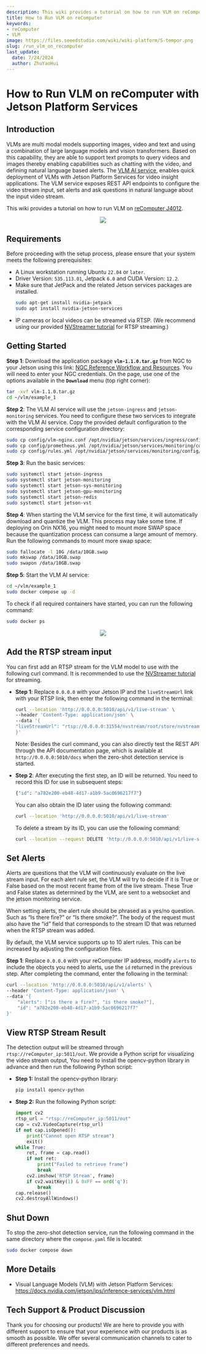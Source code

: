 ```yaml
---
description: This wiki provides a tutorial on how to run VLM on reComputer Jetson.
title: How to Run VLM on reComputer
keywords:
- reComputer
- VLM
image: https://files.seeedstudio.com/wiki/wiki-platform/S-tempor.png
slug: /run_vlm_on_recomputer
last_update:
  date: 7/24/2024
  author: ZhuYaoHui
---
```


# How to Run VLM on reComputer with Jetson Platform Services

## Introduction
VLMs are multi modal models supporting images, video and text and using a combination of large language models and vision transformers. Based on this capability, they are able to support text prompts to query videos and images thereby enabling capabilities such as chatting with the video, and defining natural language based alerts. The [VLM AI service](https://docs.nvidia.com/jetson/jps/inference-services/vlm.html), enables quick deployment of VLMs with Jetson Platform Services for video insight applications. The VLM service exposes REST API endpoints to configure the video stream input, set alerts and ask questions in natural language about the input video stream.

This wiki provides a tutorial on how to run VLM on [reComputer J4012](https://www.seeedstudio.com/reComputer-J4012-p-5586.html).

<div align="center">
    <img width={900} 
     src="https://files.seeedstudio.com/wiki/reComputer/Application/vlm/vlmgif.gif" />
</div>

## Requirements
Before proceeding with the setup process, please ensure that your system meets the following prerequisites:
- A Linux workstation running Ubuntu `22.04` or `later`.
- Driver Version: `535.113.01`, Jetpack `6.0` and CUDA Version: `12.2`.
- Make sure that JetPack and the related Jetson services packages are installed.
  ```bash
  sudo apt-get install nvidia-jetpack
  sudo apt install nvidia-jetson-services
  ```
- IP cameras or local videos can be streamed via RTSP. (We recommend using our provided [NVStreamer tutorial](/getting_started_with_nvstreamer) for RTSP streaming.)

## Getting Started

**Step 1**: Download the application package **`vlm-1.1.0.tar.gz`** from NGC to your Jetson using this link: [NGC Reference Workflow and Resources](https://catalog.ngc.nvidia.com/orgs/nvidia/teams/jps/resources/reference-workflow-and-resources). You will need to enter your NGC credentials. On the page, use one of the options available in the **`Download`** menu (top right corner):
```bash
tar -xvf vlm-1.1.0.tar.gz
cd ~/vlm/example_1
```

**Step 2**: The VLM AI service will use the `jetson-ingress` and `jetson-monitoring` services. You need to configure these two services to integrate with the VLM AI service. Copy the provided default configuration to the corresponding service configuration directory:
```bash
sudo cp config/vlm-nginx.conf /opt/nvidia/jetson/services/ingress/config
sudo cp config/prometheus.yml /opt/nvidia/jetson/services/monitoring/config/prometheus.yml
sudo cp config/rules.yml /opt/nvidia/jetson/services/monitoring/config/rules.yml
```

**Step 3**: Run the basic services:
```bash
sudo systemctl start jetson-ingress
sudo systemctl start jetson-monitoring
sudo systemctl start jetson-sys-monitoring
sudo systemctl start jetson-gpu-monitoring
sudo systemctl start jetson-redis
sudo systemctl start jetson-vst
```

**Step 4**: When starting the VLM service for the first time, it will automatically download and quantize the VLM. This process may take some time. If deploying on Orin NX16, you might need to mount more SWAP space because the quantization process can consume a large amount of memory. Run the following commands to mount more swap space:

```bash
sudo fallocate -l 10G /data/10GB.swap
sudo mkswap /data/10GB.swap
sudo swapon /data/10GB.swap
```

**Step 5**: Start the VLM AI service:
```bash
cd ~/vlm/example_1
sudo docker compose up -d
```
To check if all required containers have started, you can run the following command:
```bash
sudo docker ps
```
<div align="center">
    <img width={1000} 
     src="https://files.seeedstudio.com/wiki/reComputer/Application/vlm/vlmfig2.png" />
</div>

## Add the RTSP stream input
You can first add an RTSP stream for the VLM model to use with the following curl command. It is recommended to use the [NVStreamer tutorial](/getting_started_with_nvstreamer) for streaming.
- **Step 1**: Replace `0.0.0.0` with your Jetson IP and the `liveStreamUrl` link with your RTSP link, then enter the following command in the terminal:
    ```bash
    curl --location 'http://0.0.0.0:5010/api/v1/live-stream' \
    --header 'Content-Type: application/json' \
    --data '{
    "liveStreamUrl": "rtsp://0.0.0.0:31554/nvstream/root/store/nvstreamer_videos/car.mp4"
    }'
    ```
    Note: Besides the curl command, you can also directly test the REST API through the API documentation page, which is available at `http://0.0.0.0:5010/docs` when the zero-shot detection service is started. 

- **Step 2**: After executing the first step, an ID will be returned. You need to record this ID for use in subsequent steps:
    ```bash
    {"id": "a782e200-eb48-4d17-a1b9-5ac0696217f7"}
    ```
    You can also obtain the ID later using the following command:

    ```bash
    curl --location 'http://0.0.0.0:5010/api/v1/live-stream'
    ```
    To delete a stream by its ID, you can use the following command:
    ```bash
    curl --location --request DELETE 'http://0.0.0.0:5010/api/v1/live-stream/{id}'
    ```

## Set Alerts
Alerts are questions that the VLM will continuously evaluate on the live stream input. For each alert rule set, the VLM will try to decide if it is True or False based on the most recent frame from of the live stream. These True and False states as determined by the VLM, are sent to a websocket and the jetson monitoring service.

When setting alerts, the alert rule should be phrased as a yes/no question. Such as “Is there fire?” or “Is there smoke?”. The body of the request must also have the “id” field that corresponds to the stream ID that was returned when the RTSP stream was added.

By default, the VLM service supports up to 10 alert rules. This can be increased by adjusting the configuration files.

**Step 1**: Replace `0.0.0.0` with your reComputer IP address, modify `alerts` to include the objects you need to alerts, use the `id` returned in the previous step. After completing the command, enter the following in the terminal:
``` bash
curl --location 'http://0.0.0.0:5010/api/v1/alerts' \
--header 'Content-Type: application/json' \
--data '{
    "alerts": ["is there a fire?", "is there smoke?"],
    "id": "a782e200-eb48-4d17-a1b9-5ac0696217f7"
}'
```

## View RTSP Stream Result
The detection output will be streamed through `rtsp://reComputer_ip:5011/out`. We provide a Python script for visualizing the video stream output, You need to install the opencv-python library in advance and then run the following Python script:
- **Step 1:** Install the opencv-python library:
    ```bash
    pip install opencv-python
    ```
- **Step 2:** Run the following Python script:
    ```python
    import cv2
    rtsp_url = "rtsp://reComputer_ip:5011/out"
    cap = cv2.VideoCapture(rtsp_url)
    if not cap.isOpened():
        print("Cannot open RTSP stream")
        exit()
    while True:
        ret, frame = cap.read()
        if not ret:
            print("Failed to retrieve frame")
            break
        cv2.imshow('RTSP Stream', frame)
        if cv2.waitKey(1) & 0xFF == ord('q'):
            break
    cap.release()
    cv2.destroyAllWindows()
    ```

## Shut Down
To stop the zero-shot detection service, run the following command in the same directory where the `compose.yaml` file is located:
```bash
sudo docker compose down
```

## More Details
- Visual Language Models (VLM) with Jetson Platform Services: https://docs.nvidia.com/jetson/jps/inference-services/vlm.html

## Tech Support & Product Discussion

Thank you for choosing our products! We are here to provide you with different support to ensure that your experience with our products is as smooth as possible. We offer several communication channels to cater to different preferences and needs.

<div class="button_tech_support_container">
<a href="https://forum.seeedstudio.com/" class="button_forum"></a> 
<a href="https://www.seeedstudio.com/contacts" class="button_email"></a>
</div>

<div class="button_tech_support_container">
<a href="https://discord.gg/eWkprNDMU7" class="button_discord"></a> 
<a href="https://github.com/Seeed-Studio/wiki-documents/discussions/69" class="button_discussion"></a>
</div>